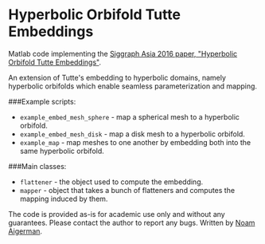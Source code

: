 # Hyperbolic Orbifold Tutte Embeddings

Matlab code implementing the [Siggraph Asia 2016 paper, "Hyperbolic Orbifold Tutte Embeddings"](https://noamaig.github.io/html/projects/hyperbolic/hyperbolic_low.pdf).

An extension of Tutte's embedding to hyperbolic domains, namely hyperbolic orbifolds which enable seamless parameterization and mapping.


###Example scripts:
- `example_embed_mesh_sphere` - map a spherical mesh to a hyperbolic orbifold.
- `example_embed_mesh_disk` - map a disk mesh to a hyperbolic orbifold.
- `example_map` - map meshes to one another by embedding both into the same hyperbolic orbifold.

###Main classes:
- `flattener` - the object used to compute the embedding. 
- `mapper` - object that takes a bunch of flatteners and computes the mapping induced by them.


The code is provided as-is for academic use only and without any guarantees. Please contact the author to report any bugs.
Written by [Noam Aigerman](https://noamaig.github.io/).

 